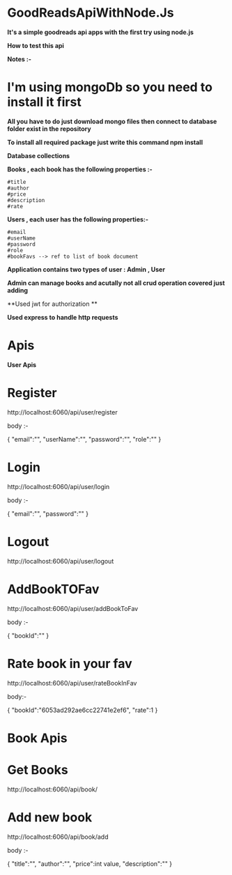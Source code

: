 # GoodReadsApiWithNode.Js

**It's a simple goodreads api apps with the first try using node.js**

**How to test this api**

**Notes :-**

# I'm using mongoDb so you need to install it first 

**All you have to do just download mongo files then connect to database folder exist in the repository**

**To install all required package just write this command npm install**

**Database collections**

**Books , each book has the following properties :-**

    #title
    #author
    #price
    #description
    #rate
    
**Users , each user has the following properties:-**
  
    #email
    #userName
    #password
    #role
    #bookFavs --> ref to list of book document
    
 **Application contains two types of user : Admin , User**
 
 **Admin can manage books and acutally not all crud operation covered just adding**
 
 **Used jwt for authorization **
 
 **Used express to handle http requests**
 
 # Apis 
 
 **User Apis**
 
 # **Register**
 
 http://localhost:6060/api/user/register
 
 body :- 
 
 {
    "email":"",
    "userName":"",
    "password":"",
    "role":""
}

# **Login**

http://localhost:6060/api/user/login


body :- 


{
    "email":"",
    "password":""
}

# Logout

http://localhost:6060/api/user/logout

# AddBookTOFav

http://localhost:6060/api/user/addBookToFav

body :- 

{
    "bookId":""
}

# Rate book in your fav

http://localhost:6060/api/user/rateBookInFav

body:- 

{
    "bookId":"6053ad292ae6cc22741e2ef6",
    "rate":1
}

# Book Apis

# Get Books 

http://localhost:6060/api/book/


# Add new book

http://localhost:6060/api/book/add

body :- 

{
    "title":"",
    "author":"",
    "price":int value,
    "description":""
}
 
